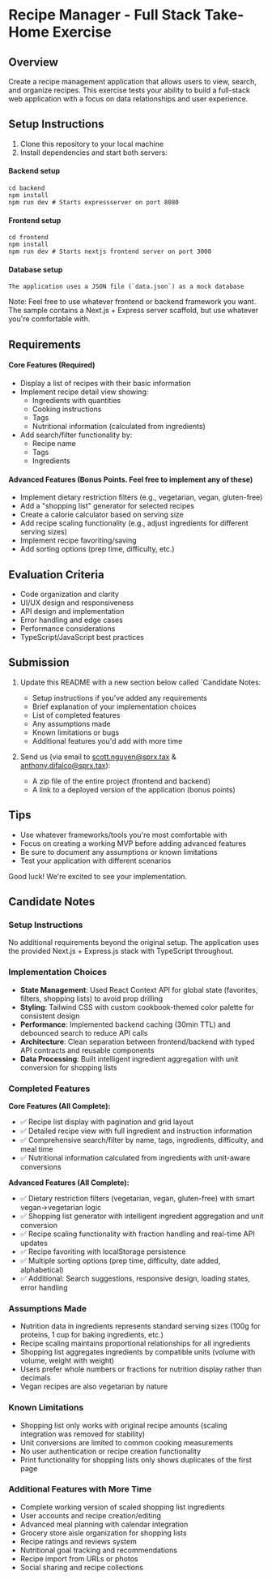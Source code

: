 # Recipe Manager - Full Stack Take-Home Exercise

## Overview
Create a recipe management application that allows users to view, search, and organize recipes. This exercise tests your ability to build a full-stack web application with a focus on data relationships and user experience.

## Setup Instructions
1. Clone this repository to your local machine
2. Install dependencies and start both servers:

#### Backend setup
```
cd backend
npm install
npm run dev # Starts expressserver on port 8080
```

#### Frontend setup
```
cd frontend
npm install
npm run dev # Starts nextjs frontend server on port 3000
```

#### Database setup
```
The application uses a JSON file (`data.json`) as a mock database
```

Note: Feel free to use whatever frontend or backend framework you want. The sample contains a Next.js + Express server scaffold, but use whatever you're comfortable with.

## Requirements

#### Core Features (Required)
- Display a list of recipes with their basic information
- Implement recipe detail view showing:
  - Ingredients with quantities
  - Cooking instructions
  - Tags
  - Nutritional information (calculated from ingredients)
- Add search/filter functionality by:
  - Recipe name
  - Tags
  - Ingredients

#### Advanced Features (Bonus Points. Feel free to implement any of these)
- Implement dietary restriction filters (e.g., vegetarian, vegan, gluten-free)
- Add a "shopping list" generator for selected recipes
- Create a calorie calculator based on serving size
- Add recipe scaling functionality (e.g., adjust ingredients for different serving sizes)
- Implement recipe favoriting/saving
- Add sorting options (prep time, difficulty, etc.)

## Evaluation Criteria
- Code organization and clarity
- UI/UX design and responsiveness
- API design and implementation
- Error handling and edge cases
- Performance considerations
- TypeScript/JavaScript best practices

## Submission
1. Update this README with a new section below called `Candidate Notes:
   - Setup instructions if you've added any requirements
   - Brief explanation of your implementation choices
   - List of completed features
   - Any assumptions made
   - Known limitations or bugs
   - Additional features you'd add with more time
 

2. Send us (via email to scott.nguyen@sprx.tax & anthony.difalco@sprx.tax):
   - A zip file of the entire project (frontend and backend)
   - A link to a deployed version of the application (bonus points)

## Tips
- Use whatever frameworks/tools you're most comfortable with
- Focus on creating a working MVP before adding advanced features
- Be sure to document any assumptions or known limitations
- Test your application with different scenarios

Good luck! We're excited to see your implementation.


## Candidate Notes 

### Setup Instructions
No additional requirements beyond the original setup. The application uses the provided Next.js + Express.js stack with TypeScript throughout.

### Implementation Choices
- **State Management**: Used React Context API for global state (favorites, filters, shopping lists) to avoid prop drilling
- **Styling**: Tailwind CSS with custom cookbook-themed color palette for consistent design
- **Performance**: Implemented backend caching (30min TTL) and debounced search to reduce API calls
- **Architecture**: Clean separation between frontend/backend with typed API contracts and reusable components
- **Data Processing**: Built intelligent ingredient aggregation with unit conversion for shopping lists

### Completed Features
**Core Features (All Complete):**
- ✅ Recipe list display with pagination and grid layout
- ✅ Detailed recipe view with full ingredient and instruction information  
- ✅ Comprehensive search/filter by name, tags, ingredients, difficulty, and meal time
- ✅ Nutritional information calculated from ingredients with unit-aware conversions

**Advanced Features (All Complete):**
- ✅ Dietary restriction filters (vegetarian, vegan, gluten-free) with smart vegan→vegetarian logic
- ✅ Shopping list generator with intelligent ingredient aggregation and unit conversion
- ✅ Recipe scaling functionality with fraction handling and real-time API updates
- ✅ Recipe favoriting with localStorage persistence
- ✅ Multiple sorting options (prep time, difficulty, date added, alphabetical)
- ✅ Additional: Search suggestions, responsive design, loading states, error handling

### Assumptions Made
- Nutrition data in ingredients represents standard serving sizes (100g for proteins, 1 cup for baking ingredients, etc.)
- Recipe scaling maintains proportional relationships for all ingredients
- Shopping list aggregates ingredients by compatible units (volume with volume, weight with weight)
- Users prefer whole numbers or fractions for nutrition display rather than decimals
- Vegan recipes are also vegetarian by nature

### Known Limitations
- Shopping list only works with original recipe amounts (scaling integration was removed for stability)
- Unit conversions are limited to common cooking measurements
- No user authentication or recipe creation functionality
- Print functionality for shopping lists only shows duplicates of the first page

### Additional Features with More Time
- Complete working version of scaled shopping list ingredients
- User accounts and recipe creation/editing
- Advanced meal planning with calendar integration
- Grocery store aisle organization for shopping lists
- Recipe ratings and reviews system
- Nutritional goal tracking and recommendations
- Recipe import from URLs or photos
- Social sharing and recipe collections

